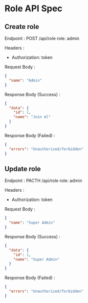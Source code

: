 # Role API Spec

## Create role

Endpoint : POST /api/role
role: admin

Headers :

- Authorization: token

Request Body :

```json
{
  "name": "Admin"
}
```

Response Body (Success) :

```json
{
  "data": {
    "id": 1,
    "name": "Join ml"
  }
}
```

Response Body (Failed) :

```json
{
  "errors": "Unauthorized/forbidden"
}
```

## Update role

Endpoint : PACTH /api/role
role: admin

Headers :

- Authorization: token

Request Body :

```json
{
  "name": "Super Admin"
}
```

Response Body (Success) :

```json
{
  "data": {
    "id": 1,
    "name": "Super Admin"
  }
}
```

Response Body (Failed) :

```json
{
  "errors": "Unauthorized/forbidden"
}
```
